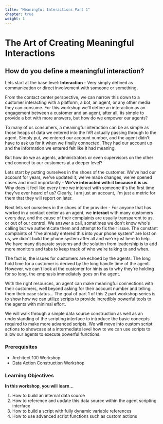 ```yaml
---
title: "Meaningful Interactions Part 1"
chapter: true
weight: 1
---
```


# The Art of Creating Meaningful Interactions

## How do you define a meaningful interaction?

Lets start at the base level: **Interaction** - Very simply defined as communication or direct involvement with someone or something.

From the contact center perspective, we can narrow this down to a customer interacting with a platform, a bot, an agent, or any other media they can consume. For this workshop we'll define an interaction as an engagement between a customer and an agent, after all, its simple to provide a bot with more answers, but how do we empower our agents?

To many of us consumers, a meaningful interaction can be as simple as those heaps of data we entered into the IVR actually passing through to the agent. Simply put, we entered our account number, and the agent didn't have to ask us for it when we finally connected. They had our account up and the information we entered felt like it had meaning.

But how do we as agents, administrators or even supervisors on the other end connect to our customers at a deeper level?

Lets start by putting ourselves in the shoes of the customer. We've had our account for years, we've updated it, we've made changes, we've opened cases and most importantly - **We've interacted with it because it is us**. Why does it feel like every time we interact with someone it's the first time they've ever heard of us? Clearly, I am just an account, I'm just a metric for them that they will report on later.

Next lets set ourselves in the shoes of the provider - For anyone that has worked in a contact center as an agent, we **interact** with many customers every day, and the cause of their complaints are usually transparent to us, or out of our control. We answer a call, sometimes we don't know who's calling but we authenticate them and attempt to fix their issue. The constant complaints of "I've already entered this into your phone system" are lost on us, we didn't build the phone system after all and we're just here to help. We have many disparate systems and the solution from leadership is to add more monitors and tabs to keep track of who we're talking to and when.

The fact is, the issues for customers are echoed by the agents. The long hold time for a customer is derived by the long handle time of the agent. However, we can't look at the customer for hints as to why they're holding for so long, the emphasis immediately goes on the agent.

With the right resources, an agent can make meaningful connections with their customers, well beyond asking for their account number and telling them their case status...
The goal of part 1 of this 2 part workshop series is to show how we can utilize scripts to provide incredibly powerful tools to the agents with minimal effort.

We will walk through a simple data source construction as well as an understanding of the scripting interface to introduce the basic concepts required to make more advanced scripts. We will move into custom script actions to showcase at a intermediate level how to we can use scripts to allow our agents to execute powerful functions.


### Prerequisites
  * Architect 100 Workshop
  * Data Action Construction Workshop

### Learning Objectives

**In this workshop, you will learn...**


1. How to build an internal data source
2. How to reference and update this data source within the agent scripting interface
3. How to build a script with fully dynamic variable references
4. How to use advanced script functions such as custom actions

